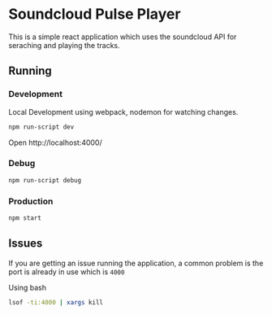 # Soundcloud Pulse Player

This is a simple react application which uses the soundcloud API for seraching and playing the tracks.

## Running

### Development

Local Development using webpack, nodemon for watching changes.

```sh
npm run-script dev
```
Open http://localhost:4000/

### Debug

```sh
npm run-script debug
```

### Production

```sh
npm start
```

## Issues

If you are getting an issue running the application, a common problem is the port is already in use which is `4000`

Using bash

``` sh
lsof -ti:4000 | xargs kill
```